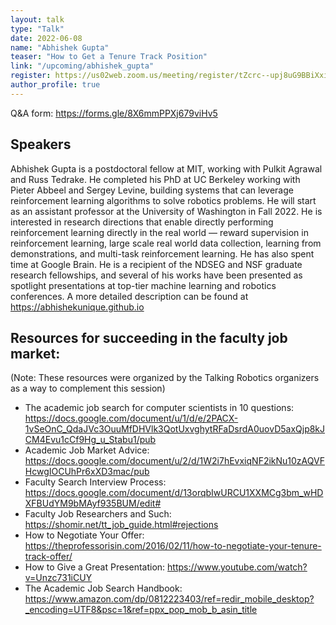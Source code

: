 ```yaml
---
layout: talk
type: "Talk"
date: 2022-06-08
name: "Abhishek Gupta"
teaser: "How to Get a Tenure Track Position"
link: "/upcoming/abhishek_gupta" 
register: https://us02web.zoom.us/meeting/register/tZcrc--upj8uG9BBiXxi3kl1XzRcGRrqmGgZ
author_profile: true
---
```


Q&A form: https://forms.gle/8X6mmPPXj679viHv5

## Speakers

Abhishek Gupta is a postdoctoral fellow at MIT, working with Pulkit Agrawal and Russ Tedrake. He completed his PhD at UC Berkeley working with Pieter Abbeel and Sergey Levine, building systems that can leverage reinforcement learning algorithms to solve robotics problems. He will start as an assistant professor at the University of Washington in Fall 2022. He is interested in research directions that enable directly performing reinforcement learning directly in the real world — reward supervision in reinforcement learning, large scale real world data collection, learning from demonstrations, and multi-task reinforcement learning. He has also spent time at Google Brain. He is a recipient of the NDSEG and NSF graduate research fellowships, and several of his works have been presented as spotlight presentations at top-tier machine learning and robotics conferences. A more detailed description can be found at https://abhishekunique.github.io

## Resources for succeeding in the faculty job market:
(Note: These resources were organized by the Talking Robotics organizers as a way to complement this session)
* The academic job search for computer scientists in 10 questions: https://docs.google.com/document/u/1/d/e/2PACX-1vSeOnC_QdaJVc3OuuMfDHVlk3QotUxvghytRFaDsrdA0uovD5axQjp8kJCM4Evu1cCf9Hg_u_Stabu1/pub
* Academic Job Market Advice: https://docs.google.com/document/u/2/d/1W2i7hEvxiqNF2ikNu10zAQVFHcwgIOCUhPr6xXD3mac/pub
* Faculty Search Interview Process: https://docs.google.com/document/d/13orqbIwURCU1XXMCg3bm_wHDXFBUdYM9bMAyf935BUM/edit#
* Faculty Job Researchers and Such: https://shomir.net/tt_job_guide.html#rejections
* How to Negotiate Your Offer: https://theprofessorisin.com/2016/02/11/how-to-negotiate-your-tenure-track-offer/
* How to Give a Great Presentation: https://www.youtube.com/watch?v=Unzc731iCUY
* The Academic Job Search Handbook: https://www.amazon.com/dp/0812223403/ref=redir_mobile_desktop?_encoding=UTF8&psc=1&ref=ppx_pop_mob_b_asin_title
